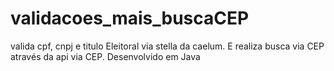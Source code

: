# validacoes_mais_buscaCEP
valida cpf, cnpj e titulo Eleitoral via stella da caelum. E realiza busca via CEP através da api via CEP. Desenvolvido em Java
